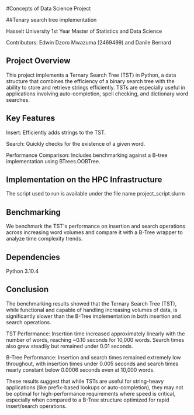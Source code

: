 #Concepts of Data Science Project

##Tenary search tree implementation  

Hasselt University 1st Year Master of Statistics and Data Science 

Contributors: Edwin Dzoro Mwazuma (2469499) and Danile Bernard 

## Project Overview
This project implements a Ternary Search Tree (TST) in Python, a data structure that combines the efficiency of a binary search tree with the ability to store and retrieve strings efficiently. TSTs are especially useful in applications involving auto-completion, spell checking, and dictionary word searches.

## Key Features
Insert: Efficiently adds strings to the TST.

Search: Quickly checks for the existence of a given word.

Performance Comparison: Includes benchmarking against a B-tree implementation using BTrees.OOBTree.

## Implementation on the HPC Infrastructure
The script used to run is available under the file name project_script.slurm

## Benchmarking
We benchmark the TST's performance on insertion and search operations across increasing word volumes and compare it with a B-Tree wrapper to analyze time complexity trends.

## Dependencies
Python 3.10.4

## Conclusion
The benchmarking results showed that the Ternary Search Tree (TST), while functional and capable of handling increasing volumes of data, is significantly slower than the B-Tree implementation in both insertion and search operations.

TST Performance: Insertion time increased approximately linearly with the number of words, reaching ~0.10 seconds for 10,000 words. Search times also grew steadily but remained under 0.01 seconds.

B-Tree Performance: Insertion and search times remained extremely low throughout, with insertion times under 0.005 seconds and search times nearly constant below 0.0006 seconds even at 10,000 words.

These results suggest that while TSTs are useful for string-heavy applications (like prefix-based lookups or auto-completion), they may not be optimal for high-performance requirements where speed is critical, especially when compared to a B-Tree structure optimized for rapid insert/search operations.

